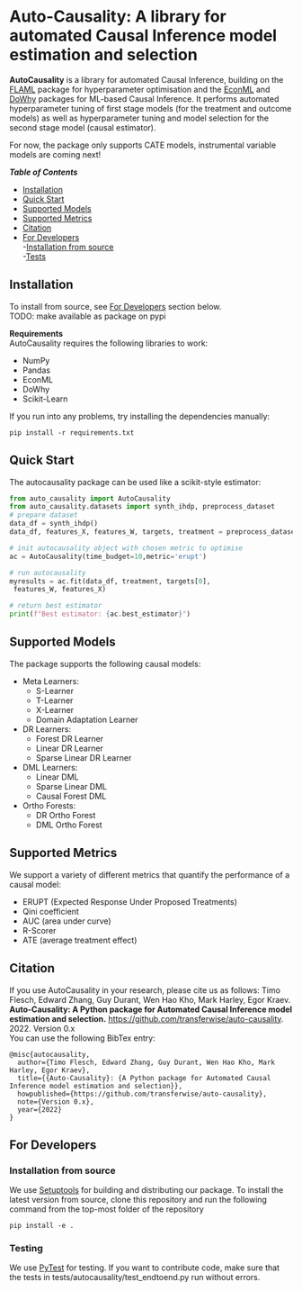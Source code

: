 # Auto-Causality: A library for automated Causal Inference model estimation and selection                                                                                                                                                                                                                                                                                                                   


**AutoCausality** is a library for automated Causal Inference, building on the [FLAML](https://github.com/microsoft/FLAML) package for hyperparameter optimisation and the [EconML](https://github.com/microsoft/EconML/) and [DoWhy](https://github.com/microsoft/DoWhy/) packages for ML-based Causal Inference. It performs automated hyperparameter tuning of first stage models (for the treatment and outcome models) as well as hyperparameter tuning and model selection for the second stage model (causal estimator).  

For now, the package only supports CATE models, instrumental variable models are coming next!


<summary><strong><em>Table of Contents</em></strong></summary>

- [Installation](#installation)  
- [Quick Start](#quick-start)
- [Supported Models](#supported-models)
- [Supported Metrics](#supported-metrics)
- [Citation](#citation)
- [For Developers](#for-developers)  
    -[Installation from source](#installation-from-source)  
    -[Tests](#testing)  


## Installation
To install from source, see [For Developers](#for-developers) section below.  
TODO: make available as package on pypi  


**Requirements**  
AutoCausality requires the following libraries to work:
- NumPy
- Pandas
- EconML
- DoWhy
- Scikit-Learn  

If you run into any problems, try installing the dependencies manually:
```
pip install -r requirements.txt
``` 

## Quick Start
The autocausality package can be used like a scikit-style estimator:
```Python
from auto_causality import AutoCausality
from auto_causality.datasets import synth_ihdp, preprocess_dataset
# prepare dataset
data_df = synth_ihdp()
data_df, features_X, features_W, targets, treatment = preprocess_dataset(data_df)

# init autocausality object with chosen metric to optimise
ac = AutoCausality(time_budget=10,metric='erupt')

# run autocausality
myresults = ac.fit(data_df, treatment, targets[0],
 features_W, features_X)

# return best estimator
print(f"Best estimator: {ac.best_estimator}")

```

## Supported Models
The package supports the following causal models:
* Meta Learners:
    * S-Learner
    * T-Learner
    * X-Learner
    * Domain Adaptation Learner
* DR Learners:
    * Forest DR Learner
    * Linear DR Learner
    * Sparse Linear DR Learner
* DML Learners:
    * Linear DML
    * Sparse Linear DML
    * Causal Forest DML
* Ortho Forests:
    * DR Ortho Forest
    * DML Ortho Forest

## Supported Metrics
We support a variety of different metrics that quantify the performance of a causal model:
* ERUPT (Expected Response Under Proposed Treatments) 
* Qini coefficient
* AUC (area under curve)
* R-Scorer
* ATE (average treatment effect)

## Citation
If you use AutoCausality in your research, please cite us as follows:
Timo Flesch, Edward Zhang, Guy Durant, Wen Hao Kho, Mark Harley, Egor Kraev. **Auto-Causality: A Python package for Automated Causal Inference model estimation and selection.** https://github.com/transferwise/auto-causality. 2022. Version 0.x  
You can use the following BibTex entry:
```
@misc{autocausality,
  author={Timo Flesch, Edward Zhang, Guy Durant, Wen Hao Kho, Mark Harley, Egor Kraev},
  title={{Auto-Causality}: {A Python package for Automated Causal Inference model estimation and selection}},
  howpublished={https://github.com/transferwise/auto-causality},
  note={Version 0.x},
  year={2022}
}
```
## For Developers
### Installation from source
We use [Setuptools](https://setuptools.readthedocs.io/en/latest/index.html) for building and distributing our package. To install the latest version from source, clone this repository and run the following command from the top-most folder of the repository
```
pip install -e .
```
### Testing
We use [PyTest](https://docs.pytest.org/) for testing. If you want to contribute code, make sure that the tests in tests/autocausality/test_endtoend.py run without errors.

